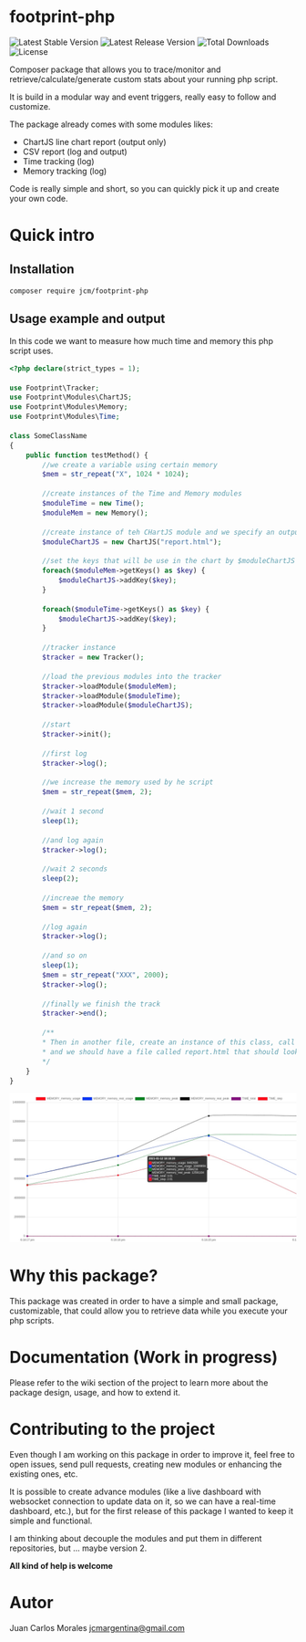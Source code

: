 # footprint-php

![Latest Stable Version](https://img.shields.io/packagist/v/jcm/footprint-php)
![Latest Release Version](https://img.shields.io/github/v/release/juan-morales/footprint-php)
![Total Downloads](https://img.shields.io/packagist/dt/jcm/footprint-php)
![License](https://img.shields.io/packagist/l/jcm/footprint-php)

Composer package that allows you to trace/monitor and retrieve/calculate/generate custom stats about your running php script.

It is build in a modular way and event triggers, really easy to follow and customize.

The package already comes with some modules likes:

-   ChartJS line chart report (output only)
-   CSV report (log and output)
-   Time tracking (log)
-   Memory tracking (log)

Code is really simple and short, so you can quickly pick it up and create your own code.

# Quick intro

## Installation

```
composer require jcm/footprint-php
```

## Usage example and output

In this code we want to measure how much time and memory this php script uses.


```php
<?php declare(strict_types = 1);

use Footprint\Tracker;
use Footprint\Modules\ChartJS;
use Footprint\Modules\Memory;
use Footprint\Modules\Time;

class SomeClassName 
{
    public function testMethod() {
        //we create a variable using certain memory
        $mem = str_repeat("X", 1024 * 1024);
        
        //create instances of the Time and Memory modules
        $moduleTime = new Time();
        $moduleMem = new Memory();
        
        //create instance of teh CHartJS module and we specify an output file (report)
        $moduleChartJS = new ChartJS("report.html");

        //set the keys that will be use in the chart by $moduleChartJS
        foreach($moduleMem->getKeys() as $key) {
            $moduleChartJS->addKey($key);
        }

        foreach($moduleTime->getKeys() as $key) {
            $moduleChartJS->addKey($key);
        }
        
        //tracker instance
        $tracker = new Tracker();
        
        //load the previous modules into the tracker
        $tracker->loadModule($moduleMem);
        $tracker->loadModule($moduleTime);
        $tracker->loadModule($moduleChartJS);
        
        //start
        $tracker->init();
        
        //first log
        $tracker->log();
        
        //we increase the memory used by he script
        $mem = str_repeat($mem, 2);
        
        //wait 1 second
        sleep(1);
        
        //and log again
        $tracker->log();
        
        //wait 2 seconds
        sleep(2);
        
        //increae the memory
        $mem = str_repeat($mem, 2);
        
        //log again
        $tracker->log();
        
        //and so on
        sleep(1);
        $mem = str_repeat("XXX", 2000);
        $tracker->log();
        
        //finally we finish the track
        $tracker->end();
        
        /**
        * Then in another file, create an instance of this class, call the testMethod() method
        * and we should have a file called report.html that should look something like the next screenshot
        */
    }
}
```

![Output report using ChartJS](https://github.com/juan-morales/footprint-php/blob/main/output_example.jpg "Output with ChartJS")


# Why this package?

This package was created in order to have a simple and small package, customizable, that could allow you to retrieve data while you execute your php scripts.

# Documentation (Work in progress)

Please refer to the wiki section of the project to learn more about the package design, usage, and how to extend it.

# Contributing to the project

Even though I am working on this package in order to improve it, feel free to open issues, send pull requests, creating new modules or enhancing the existing ones, etc. 

It is possible to create advance modules (like a live dashboard with websocket connection to update data on it, so we can have a real-time dashboard, etc.), but for the first release of this package I wanted to keep it simple and functional.

I am thinking about decouple the modules and put them in different repositories, but ... maybe version 2.

**All kind of help is welcome**

# Autor

Juan Carlos Morales <jcmargentina@gmail.com>
